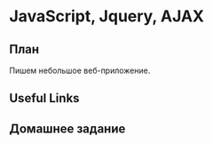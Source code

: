 # JavaScript, Jquery, AJAX

## План

Пишем небольшое веб-приложение.

## Useful Links


## Домашнее задание



